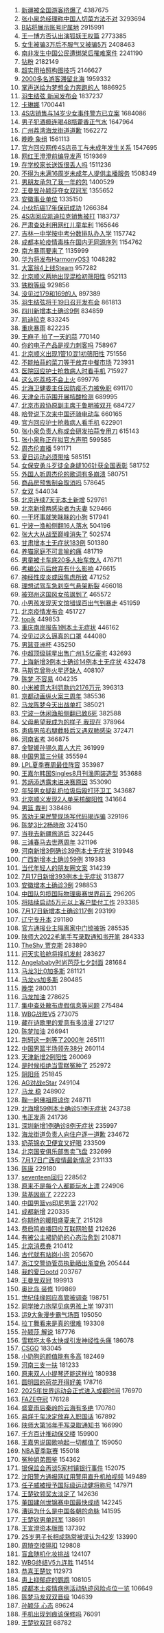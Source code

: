 1. [新疆被全国游客挤爆了](https://s.weibo.com//weibo?q=%23%E6%96%B0%E7%96%86%E8%A2%AB%E5%85%A8%E5%9B%BD%E6%B8%B8%E5%AE%A2%E6%8C%A4%E7%88%86%E4%BA%86%23&Refer=top) 4387675
2. [张小泉总经理称中国人切菜方法不对](https://s.weibo.com//weibo?q=%23%E5%BC%A0%E5%B0%8F%E6%B3%89%E6%80%BB%E7%BB%8F%E7%90%86%E7%A7%B0%E4%B8%AD%E5%9B%BD%E4%BA%BA%E5%88%87%E8%8F%9C%E6%96%B9%E6%B3%95%E4%B8%8D%E5%AF%B9%23&Refer=top) 3293694
3. [B站将展示账号IP属地](https://s.weibo.com//weibo?q=%23B%E7%AB%99%E5%B0%86%E5%B1%95%E7%A4%BA%E8%B4%A6%E5%8F%B7IP%E5%B1%9E%E5%9C%B0%23&Refer=top) 2915991
4. [王一博方否认出演狐妖王权篇](https://s.weibo.com//weibo?q=%23%E7%8E%8B%E4%B8%80%E5%8D%9A%E6%96%B9%E5%90%A6%E8%AE%A4%E5%87%BA%E6%BC%94%E7%8B%90%E5%A6%96%E7%8E%8B%E6%9D%83%E7%AF%87%23&Refer=top) 2773385
5. [女生被骗3万后不服气又被骗5万](https://s.weibo.com//weibo?q=%23%E5%A5%B3%E7%94%9F%E8%A2%AB%E9%AA%973%E4%B8%87%E5%90%8E%E4%B8%8D%E6%9C%8D%E6%B0%94%E5%8F%88%E8%A2%AB%E9%AA%975%E4%B8%87%23&Refer=top) 2408463
6. [南非发生中国公民遭绑架后罹难案件](https://s.weibo.com//weibo?q=%23%E5%8D%97%E9%9D%9E%E5%8F%91%E7%94%9F%E4%B8%AD%E5%9B%BD%E5%85%AC%E6%B0%91%E9%81%AD%E7%BB%91%E6%9E%B6%E5%90%8E%E7%BD%B9%E9%9A%BE%E6%A1%88%E4%BB%B6%23&Refer=top) 2241190
7. [钻粉](https://s.weibo.com//weibo?q=%E9%92%BB%E7%B2%89&Refer=top) 2182149
8. [超实用拍照构图技巧](https://s.weibo.com//weibo?q=%23%E8%B6%85%E5%AE%9E%E7%94%A8%E6%8B%8D%E7%85%A7%E6%9E%84%E5%9B%BE%E6%8A%80%E5%B7%A7%23&Refer=top) 2146627
9. [2000多名游客滞留北海](https://s.weibo.com//weibo?q=%232000%E5%A4%9A%E5%90%8D%E6%B8%B8%E5%AE%A2%E6%BB%9E%E7%95%99%E5%8C%97%E6%B5%B7%23&Refer=top) 1959332
10. [掌声送给为梦想全力奔跑的人](https://s.weibo.com//weibo?q=%23%E6%8E%8C%E5%A3%B0%E9%80%81%E7%BB%99%E4%B8%BA%E6%A2%A6%E6%83%B3%E5%85%A8%E5%8A%9B%E5%A5%94%E8%B7%91%E7%9A%84%E4%BA%BA%23&Refer=top) 1886925
11. [羽生结弦 新闻发布会](https://s.weibo.com//weibo?q=%E7%BE%BD%E7%94%9F%E7%BB%93%E5%BC%A6%20%E6%96%B0%E9%97%BB%E5%8F%91%E5%B8%83%E4%BC%9A&Refer=top) 1837237
12. [卡琳娜](https://s.weibo.com//weibo?q=%E5%8D%A1%E7%90%B3%E5%A8%9C&Refer=top) 1700441
13. [4S店销售与14岁少女事件警方已立案](https://s.weibo.com//weibo?q=%234S%E5%BA%97%E9%94%80%E5%94%AE%E4%B8%8E14%E5%B2%81%E5%B0%91%E5%A5%B3%E4%BA%8B%E4%BB%B6%E8%AD%A6%E6%96%B9%E5%B7%B2%E7%AB%8B%E6%A1%88%23&Refer=top) 1684086
14. [男子犯酒瘾连喝48瓶藿香正气水](https://s.weibo.com//weibo?q=%23%E7%94%B7%E5%AD%90%E7%8A%AF%E9%85%92%E7%98%BE%E8%BF%9E%E5%96%9D48%E7%93%B6%E8%97%BF%E9%A6%99%E6%AD%A3%E6%B0%94%E6%B0%B4%23&Refer=top) 1647964
15. [广州荔湾海龙街道道歉](https://s.weibo.com//weibo?q=%23%E5%B9%BF%E5%B7%9E%E8%8D%94%E6%B9%BE%E6%B5%B7%E9%BE%99%E8%A1%97%E9%81%93%E9%81%93%E6%AD%89%23&Refer=top) 1562272
16. [晚晚 象组](https://s.weibo.com//weibo?q=%E6%99%9A%E6%99%9A%20%E8%B1%A1%E7%BB%84&Refer=top) 1561113
17. [官方回应网传4S店员工与未成年发生关系](https://s.weibo.com//weibo?q=%23%E5%AE%98%E6%96%B9%E5%9B%9E%E5%BA%94%E7%BD%91%E4%BC%A04S%E5%BA%97%E5%91%98%E5%B7%A5%E4%B8%8E%E6%9C%AA%E6%88%90%E5%B9%B4%E5%8F%91%E7%94%9F%E5%85%B3%E7%B3%BB%23&Refer=top) 1547695
18. [网红王澄澄前编导发声](https://s.weibo.com//weibo?q=%23%E7%BD%91%E7%BA%A2%E7%8E%8B%E6%BE%84%E6%BE%84%E5%89%8D%E7%BC%96%E5%AF%BC%E5%8F%91%E5%A3%B0%23&Refer=top) 1519369
19. [在学校家长送饭很丢人吗](https://s.weibo.com//weibo?q=%23%E5%9C%A8%E5%AD%A6%E6%A0%A1%E5%AE%B6%E9%95%BF%E9%80%81%E9%A5%AD%E5%BE%88%E4%B8%A2%E4%BA%BA%E5%90%97%23&Refer=top) 1511236
20. [不得为未满16周岁未成年人提供主播服务](https://s.weibo.com//weibo?q=%23%E4%B8%8D%E5%BE%97%E4%B8%BA%E6%9C%AA%E6%BB%A116%E5%91%A8%E5%B2%81%E6%9C%AA%E6%88%90%E5%B9%B4%E4%BA%BA%E6%8F%90%E4%BE%9B%E4%B8%BB%E6%92%AD%E6%9C%8D%E5%8A%A1%23&Refer=top) 1508349
21. [男朋友承包了我一年的包](https://s.weibo.com//weibo?q=%23%E7%94%B7%E6%9C%8B%E5%8F%8B%E6%89%BF%E5%8C%85%E4%BA%86%E6%88%91%E4%B8%80%E5%B9%B4%E7%9A%84%E5%8C%85%23&Refer=top) 1400529
22. [王曼昱孙颖莎夺女双冠军](https://s.weibo.com//weibo?q=%23%E7%8E%8B%E6%9B%BC%E6%98%B1%E5%AD%99%E9%A2%96%E8%8E%8E%E5%A4%BA%E5%A5%B3%E5%8F%8C%E5%86%A0%E5%86%9B%23&Refer=top) 1355652
23. [安徽事业单位](https://s.weibo.com//weibo?q=%E5%AE%89%E5%BE%BD%E4%BA%8B%E4%B8%9A%E5%8D%95%E4%BD%8D&Refer=top) 1335150
24. [小伙抗癌17年保研成功](https://s.weibo.com//weibo?q=%23%E5%B0%8F%E4%BC%99%E6%8A%97%E7%99%8C17%E5%B9%B4%E4%BF%9D%E7%A0%94%E6%88%90%E5%8A%9F%23&Refer=top) 1266384
25. [4S店回应凯迪拉克销售被打](https://s.weibo.com//weibo?q=%234S%E5%BA%97%E5%9B%9E%E5%BA%94%E5%87%AF%E8%BF%AA%E6%8B%89%E5%85%8B%E9%94%80%E5%94%AE%E8%A2%AB%E6%89%93%23&Refer=top) 1183737
26. [严肃查处利用网红儿童牟利](https://s.weibo.com//weibo?q=%23%E4%B8%A5%E8%82%83%E6%9F%A5%E5%A4%84%E5%88%A9%E7%94%A8%E7%BD%91%E7%BA%A2%E5%84%BF%E7%AB%A5%E7%89%9F%E5%88%A9%23&Refer=top) 1165646
27. [吉林一中学按中考分数排队办入学](https://s.weibo.com//weibo?q=%23%E5%90%89%E6%9E%97%E4%B8%80%E4%B8%AD%E5%AD%A6%E6%8C%89%E4%B8%AD%E8%80%83%E5%88%86%E6%95%B0%E6%8E%92%E9%98%9F%E5%8A%9E%E5%85%A5%E5%AD%A6%23&Refer=top) 1157742
28. [成都本轮疫情毒株在国内无同源序列](https://s.weibo.com//weibo?q=%23%E6%88%90%E9%83%BD%E6%9C%AC%E8%BD%AE%E7%96%AB%E6%83%85%E6%AF%92%E6%A0%AA%E5%9C%A8%E5%9B%BD%E5%86%85%E6%97%A0%E5%90%8C%E6%BA%90%E5%BA%8F%E5%88%97%23&Refer=top) 1154762
29. [南方暴雨要来了](https://s.weibo.com//weibo?q=%23%E5%8D%97%E6%96%B9%E6%9A%B4%E9%9B%A8%E8%A6%81%E6%9D%A5%E4%BA%86%23&Refer=top) 1135999
30. [华为将发布HarmonyOS3](https://s.weibo.com//weibo?q=%23%E5%8D%8E%E4%B8%BA%E5%B0%86%E5%8F%91%E5%B8%83HarmonyOS3%23&Refer=top) 1048282
31. [大富翁4上线Steam](https://s.weibo.com//weibo?q=%23%E5%A4%A7%E5%AF%8C%E7%BF%814%E4%B8%8A%E7%BA%BFSteam%23&Refer=top) 957282
32. [北京顺义两地出现混检初筛阳性](https://s.weibo.com//weibo?q=%23%E5%8C%97%E4%BA%AC%E9%A1%BA%E4%B9%89%E4%B8%A4%E5%9C%B0%E5%87%BA%E7%8E%B0%E6%B7%B7%E6%A3%80%E5%88%9D%E7%AD%9B%E9%98%B3%E6%80%A7%23&Refer=top) 952113
33. [铁粉等级](https://s.weibo.com//weibo?q=%E9%93%81%E7%B2%89%E7%AD%89%E7%BA%A7&Refer=top) 929856
34. [没见过179和169的人](https://s.weibo.com//weibo?q=%23%E6%B2%A1%E8%A7%81%E8%BF%87179%E5%92%8C169%E7%9A%84%E4%BA%BA%23&Refer=top) 897389
35. [羽生结弦将于19日召开发布会](https://s.weibo.com//weibo?q=%23%E7%BE%BD%E7%94%9F%E7%BB%93%E5%BC%A6%E5%B0%86%E4%BA%8E19%E6%97%A5%E5%8F%AC%E5%BC%80%E5%8F%91%E5%B8%83%E4%BC%9A%23&Refer=top) 861813
36. [四川新增本土确诊9例](https://s.weibo.com//weibo?q=%23%E5%9B%9B%E5%B7%9D%E6%96%B0%E5%A2%9E%E6%9C%AC%E5%9C%9F%E7%A1%AE%E8%AF%8A9%E4%BE%8B%23&Refer=top) 834859
37. [凯迪拉克](https://s.weibo.com//weibo?q=%23%E5%87%AF%E8%BF%AA%E6%8B%89%E5%85%8B%23&Refer=top) 833245
38. [重庆暴雨](https://s.weibo.com//weibo?q=%23%E9%87%8D%E5%BA%86%E6%9A%B4%E9%9B%A8%23&Refer=top) 822235
39. [王麻子 拍了一天的蒜](https://s.weibo.com//weibo?q=%E7%8E%8B%E9%BA%BB%E5%AD%90%20%E6%8B%8D%E4%BA%86%E4%B8%80%E5%A4%A9%E7%9A%84%E8%92%9C&Refer=top) 770140
40. [你的电子产品是视力刺客吗](https://s.weibo.com//weibo?q=%23%E4%BD%A0%E7%9A%84%E7%94%B5%E5%AD%90%E4%BA%A7%E5%93%81%E6%98%AF%E8%A7%86%E5%8A%9B%E5%88%BA%E5%AE%A2%E5%90%97%23&Refer=top) 758967
41. [北京顺义出现1管10混1初筛阳性](https://s.weibo.com//weibo?q=%E5%8C%97%E4%BA%AC%E9%A1%BA%E4%B9%89%E5%87%BA%E7%8E%B01%E7%AE%A110%E6%B7%B71%E5%88%9D%E7%AD%9B%E9%98%B3%E6%80%A7&Refer=top) 751556
42. [不能拍蒜的菜刀等于放弃中餐市场](https://s.weibo.com//weibo?q=%23%E4%B8%8D%E8%83%BD%E6%8B%8D%E8%92%9C%E7%9A%84%E8%8F%9C%E5%88%80%E7%AD%89%E4%BA%8E%E6%94%BE%E5%BC%83%E4%B8%AD%E9%A4%90%E5%B8%82%E5%9C%BA%23&Refer=top) 723931
43. [医院回应护士抢救病人时看手机](https://s.weibo.com//weibo?q=%23%E5%8C%BB%E9%99%A2%E5%9B%9E%E5%BA%94%E6%8A%A4%E5%A3%AB%E6%8A%A2%E6%95%91%E7%97%85%E4%BA%BA%E6%97%B6%E7%9C%8B%E6%89%8B%E6%9C%BA%23&Refer=top) 715927
44. [这么吃荔枝不会上火](https://s.weibo.com//weibo?q=%23%E8%BF%99%E4%B9%88%E5%90%83%E8%8D%94%E6%9E%9D%E4%B8%8D%E4%BC%9A%E4%B8%8A%E7%81%AB%23&Refer=top) 699776
45. [北海卫健委主任因防疫不力被免职](https://s.weibo.com//weibo?q=%23%E5%8C%97%E6%B5%B7%E5%8D%AB%E5%81%A5%E5%A7%94%E4%B8%BB%E4%BB%BB%E5%9B%A0%E9%98%B2%E7%96%AB%E4%B8%8D%E5%8A%9B%E8%A2%AB%E5%85%8D%E8%81%8C%23&Refer=top) 691170
46. [天津全市范围开展核酸检测](https://s.weibo.com//weibo?q=%23%E5%A4%A9%E6%B4%A5%E5%85%A8%E5%B8%82%E8%8C%83%E5%9B%B4%E5%BC%80%E5%B1%95%E6%A0%B8%E9%85%B8%E6%A3%80%E6%B5%8B%23&Refer=top) 689995
47. [北京市政协原副主席于鲁明被双开](https://s.weibo.com//weibo?q=%23%E5%8C%97%E4%BA%AC%E5%B8%82%E6%94%BF%E5%8D%8F%E5%8E%9F%E5%89%AF%E4%B8%BB%E5%B8%AD%E4%BA%8E%E9%B2%81%E6%98%8E%E8%A2%AB%E5%8F%8C%E5%BC%80%23&Refer=top) 684727
48. [哈登说下次来中国还骑电动车](https://s.weibo.com//weibo?q=%23%E5%93%88%E7%99%BB%E8%AF%B4%E4%B8%8B%E6%AC%A1%E6%9D%A5%E4%B8%AD%E5%9B%BD%E8%BF%98%E9%AA%91%E7%94%B5%E5%8A%A8%E8%BD%A6%23&Refer=top) 660165
49. [官方回应护士抢救病人看手机](https://s.weibo.com//weibo?q=%23%E5%AE%98%E6%96%B9%E5%9B%9E%E5%BA%94%E6%8A%A4%E5%A3%AB%E6%8A%A2%E6%95%91%E7%97%85%E4%BA%BA%E7%9C%8B%E6%89%8B%E6%9C%BA%23&Refer=top) 622901
50. [张小泉负责人称或会研发拍蒜专用刀](https://s.weibo.com//weibo?q=%23%E5%BC%A0%E5%B0%8F%E6%B3%89%E8%B4%9F%E8%B4%A3%E4%BA%BA%E7%A7%B0%E6%88%96%E4%BC%9A%E7%A0%94%E5%8F%91%E6%8B%8D%E8%92%9C%E4%B8%93%E7%94%A8%E5%88%80%23&Refer=top) 615143
51. [张小泉称正在拟官方声明](https://s.weibo.com//weibo?q=%23%E5%BC%A0%E5%B0%8F%E6%B3%89%E7%A7%B0%E6%AD%A3%E5%9C%A8%E6%8B%9F%E5%AE%98%E6%96%B9%E5%A3%B0%E6%98%8E%23&Refer=top) 599585
52. [周杰伦直播](https://s.weibo.com//weibo?q=%23%E5%91%A8%E6%9D%B0%E4%BC%A6%E7%9B%B4%E6%92%AD%23&Refer=top) 591171
53. [夏日运动必须带啥](https://s.weibo.com//weibo?q=%23%E5%A4%8F%E6%97%A5%E8%BF%90%E5%8A%A8%E5%BF%85%E9%A1%BB%E5%B8%A6%E5%95%A5%23&Refer=top) 585151
54. [女保安勇斗歹徒全身缝106针获全国表彰](https://s.weibo.com//weibo?q=%23%E5%A5%B3%E4%BF%9D%E5%AE%89%E5%8B%87%E6%96%97%E6%AD%B9%E5%BE%92%E5%85%A8%E8%BA%AB%E7%BC%9D106%E9%92%88%E8%8E%B7%E5%85%A8%E5%9B%BD%E8%A1%A8%E5%BD%B0%23&Refer=top) 581752
55. [外国人听周杰伦的歌词有多崩溃](https://s.weibo.com//weibo?q=%E5%A4%96%E5%9B%BD%E4%BA%BA%E5%90%AC%E5%91%A8%E6%9D%B0%E4%BC%A6%E7%9A%84%E6%AD%8C%E8%AF%8D%E6%9C%89%E5%A4%9A%E5%B4%A9%E6%BA%83&Refer=top) 580751
56. [商品房预售制会取消吗](https://s.weibo.com//weibo?q=%23%E5%95%86%E5%93%81%E6%88%BF%E9%A2%84%E5%94%AE%E5%88%B6%E4%BC%9A%E5%8F%96%E6%B6%88%E5%90%97%23&Refer=top) 578645
57. [女双](https://s.weibo.com//weibo?q=%E5%A5%B3%E5%8F%8C&Refer=top) 544034
58. [北京连续7天无本土新增](https://s.weibo.com//weibo?q=%23%E5%8C%97%E4%BA%AC%E8%BF%9E%E7%BB%AD7%E5%A4%A9%E6%97%A0%E6%9C%AC%E5%9C%9F%E6%96%B0%E5%A2%9E%23&Refer=top) 529761
59. [北京新增两感染者为夫妻](https://s.weibo.com//weibo?q=%23%E5%8C%97%E4%BA%AC%E6%96%B0%E5%A2%9E%E4%B8%A4%E6%84%9F%E6%9F%93%E8%80%85%E4%B8%BA%E5%A4%AB%E5%A6%BB%23&Refer=top) 529466
60. [一干坏事就笑眯眯的小狗](https://s.weibo.com//weibo?q=%23%E4%B8%80%E5%B9%B2%E5%9D%8F%E4%BA%8B%E5%B0%B1%E7%AC%91%E7%9C%AF%E7%9C%AF%E7%9A%84%E5%B0%8F%E7%8B%97%23&Refer=top) 517941
61. [宁波一渔船侧翻16人落水](https://s.weibo.com//weibo?q=%23%E5%AE%81%E6%B3%A2%E4%B8%80%E6%B8%94%E8%88%B9%E4%BE%A7%E7%BF%BB16%E4%BA%BA%E8%90%BD%E6%B0%B4%23&Refer=top) 504196
62. [张大大从战至巅峰消失了](https://s.weibo.com//weibo?q=%23%E5%BC%A0%E5%A4%A7%E5%A4%A7%E4%BB%8E%E6%88%98%E8%87%B3%E5%B7%85%E5%B3%B0%E6%B6%88%E5%A4%B1%E4%BA%86%23&Refer=top) 502574
63. [甘肃增本土无症状183例](https://s.weibo.com//weibo?q=%23%E7%94%98%E8%82%83%E5%A2%9E%E6%9C%AC%E5%9C%9F%E6%97%A0%E7%97%87%E7%8A%B6183%E4%BE%8B%23&Refer=top) 501380
64. [养猫家庭不可言喻的痛](https://s.weibo.com//weibo?q=%23%E5%85%BB%E7%8C%AB%E5%AE%B6%E5%BA%AD%E4%B8%8D%E5%8F%AF%E8%A8%80%E5%96%BB%E7%9A%84%E7%97%9B%23&Refer=top) 481719
65. [男童被卡车底20多人抬车救人](https://s.weibo.com//weibo?q=%23%E7%94%B7%E7%AB%A5%E8%A2%AB%E5%8D%A1%E8%BD%A6%E5%BA%9520%E5%A4%9A%E4%BA%BA%E6%8A%AC%E8%BD%A6%E6%95%91%E4%BA%BA%23&Refer=top) 476711
66. [考编公示后放弃有什么影响](https://s.weibo.com//weibo?q=%23%E8%80%83%E7%BC%96%E5%85%AC%E7%A4%BA%E5%90%8E%E6%94%BE%E5%BC%83%E6%9C%89%E4%BB%80%E4%B9%88%E5%BD%B1%E5%93%8D%23&Refer=top) 476615
67. [神经性皮炎或因焦虑所致](https://s.weibo.com//weibo?q=%23%E7%A5%9E%E7%BB%8F%E6%80%A7%E7%9A%AE%E7%82%8E%E6%88%96%E5%9B%A0%E7%84%A6%E8%99%91%E6%89%80%E8%87%B4%23&Refer=top) 471252
68. [理想试驾车急刹空气悬架断裂](https://s.weibo.com//weibo?q=%23%E7%90%86%E6%83%B3%E8%AF%95%E9%A9%BE%E8%BD%A6%E6%80%A5%E5%88%B9%E7%A9%BA%E6%B0%94%E6%82%AC%E6%9E%B6%E6%96%AD%E8%A3%82%23&Refer=top) 466018
69. [被郑州这国风女孩飒到了](https://s.weibo.com//weibo?q=%23%E8%A2%AB%E9%83%91%E5%B7%9E%E8%BF%99%E5%9B%BD%E9%A3%8E%E5%A5%B3%E5%AD%A9%E9%A3%92%E5%88%B0%E4%BA%86%23&Refer=top) 465572
70. [小男孩发现天文馆错误百出气到暴走](https://s.weibo.com//weibo?q=%23%E5%B0%8F%E7%94%B7%E5%AD%A9%E5%8F%91%E7%8E%B0%E5%A4%A9%E6%96%87%E9%A6%86%E9%94%99%E8%AF%AF%E7%99%BE%E5%87%BA%E6%B0%94%E5%88%B0%E6%9A%B4%E8%B5%B0%23&Refer=top) 451959
71. [北京疫情发布会](https://s.weibo.com//weibo?q=%23%E5%8C%97%E4%BA%AC%E7%96%AB%E6%83%85%E5%8F%91%E5%B8%83%E4%BC%9A%23&Refer=top) 451727
72. [topik](https://s.weibo.com//weibo?q=topik&Refer=top) 449853
73. [重庆南岸报告1例本土无症状](https://s.weibo.com//weibo?q=%E9%87%8D%E5%BA%86%E5%8D%97%E5%B2%B8%E6%8A%A5%E5%91%8A1%E4%BE%8B%E6%9C%AC%E5%9C%9F%E6%97%A0%E7%97%87%E7%8A%B6&Refer=top) 446162
74. [没见过这么逼真的口罩](https://s.weibo.com//weibo?q=%23%E6%B2%A1%E8%A7%81%E8%BF%87%E8%BF%99%E4%B9%88%E9%80%BC%E7%9C%9F%E7%9A%84%E5%8F%A3%E7%BD%A9%23&Refer=top) 444080
75. [男篮亚洲杯](https://s.weibo.com//weibo?q=%23%E7%94%B7%E7%AF%AE%E4%BA%9A%E6%B4%B2%E6%9D%AF%23&Refer=top) 435250
76. [中超顶级球星出售广州1.5亿豪宅](https://s.weibo.com//weibo?q=%23%E4%B8%AD%E8%B6%85%E9%A1%B6%E7%BA%A7%E7%90%83%E6%98%9F%E5%87%BA%E5%94%AE%E5%B9%BF%E5%B7%9E1.5%E4%BA%BF%E8%B1%AA%E5%AE%85%23&Refer=top) 432693
77. [上海新增3例本土确诊14例本土无症状](https://s.weibo.com//weibo?q=%23%E4%B8%8A%E6%B5%B7%E6%96%B0%E5%A2%9E3%E4%BE%8B%E6%9C%AC%E5%9C%9F%E7%A1%AE%E8%AF%8A14%E4%BE%8B%E6%9C%AC%E5%9C%9F%E6%97%A0%E7%97%87%E7%8A%B6%23&Refer=top) 432478
78. [马斯克曾称火星还缺人](https://s.weibo.com//weibo?q=%23%E9%A9%AC%E6%96%AF%E5%85%8B%E6%9B%BE%E7%A7%B0%E7%81%AB%E6%98%9F%E8%BF%98%E7%BC%BA%E4%BA%BA%23&Refer=top) 408107
79. [陈梦 不容易](https://s.weibo.com//weibo?q=%E9%99%88%E6%A2%A6%20%E4%B8%8D%E5%AE%B9%E6%98%93&Refer=top) 404235
80. [小米被意大利罚款约2176万元](https://s.weibo.com//weibo?q=%23%E5%B0%8F%E7%B1%B3%E8%A2%AB%E6%84%8F%E5%A4%A7%E5%88%A9%E7%BD%9A%E6%AC%BE%E7%BA%A62176%E4%B8%87%E5%85%83%23&Refer=top) 396313
81. [京都动画纵火案三周年](https://s.weibo.com//weibo?q=%23%E4%BA%AC%E9%83%BD%E5%8A%A8%E7%94%BB%E7%BA%B5%E7%81%AB%E6%A1%88%E4%B8%89%E5%91%A8%E5%B9%B4%23&Refer=top) 385536
82. [马龙陈梦今天出战单打](https://s.weibo.com//weibo?q=%23%E9%A9%AC%E9%BE%99%E9%99%88%E6%A2%A6%E4%BB%8A%E5%A4%A9%E5%87%BA%E6%88%98%E5%8D%95%E6%89%93%23&Refer=top) 385021
83. [宁波一休闲渔船侧翻已致6死](https://s.weibo.com//weibo?q=%23%E5%AE%81%E6%B3%A2%E4%B8%80%E4%BC%91%E9%97%B2%E6%B8%94%E8%88%B9%E4%BE%A7%E7%BF%BB%E5%B7%B2%E8%87%B46%E6%AD%BB%23&Refer=top) 382588
84. [父母希望我成为的样子 我现在](https://s.weibo.com//weibo?q=%E7%88%B6%E6%AF%8D%E5%B8%8C%E6%9C%9B%E6%88%91%E6%88%90%E4%B8%BA%E7%9A%84%E6%A0%B7%E5%AD%90%20%E6%88%91%E7%8E%B0%E5%9C%A8&Refer=top) 378964
85. [患癌男孩右腿截肢后又遇双肺感染](https://s.weibo.com//weibo?q=%E6%82%A3%E7%99%8C%E7%94%B7%E5%AD%A9%E5%8F%B3%E8%85%BF%E6%88%AA%E8%82%A2%E5%90%8E%E5%8F%88%E9%81%87%E5%8F%8C%E8%82%BA%E6%84%9F%E6%9F%93&Refer=top) 372471
86. [河南省考](https://s.weibo.com//weibo?q=%E6%B2%B3%E5%8D%97%E7%9C%81%E8%80%83&Refer=top) 366875
87. [金智媛孙锡久嘉人大片](https://s.weibo.com//weibo?q=%23%E9%87%91%E6%99%BA%E5%AA%9B%E5%AD%99%E9%94%A1%E4%B9%85%E5%98%89%E4%BA%BA%E5%A4%A7%E7%89%87%23&Refer=top) 361999
88. [中国男篮三分球](https://s.weibo.com//weibo?q=%23%E4%B8%AD%E5%9B%BD%E7%94%B7%E7%AF%AE%E4%B8%89%E5%88%86%E7%90%83%23&Refer=top) 355594
89. [LPL夏季赛周最佳阵容](https://s.weibo.com//weibo?q=%23LPL%E5%A4%8F%E5%AD%A3%E8%B5%9B%E5%91%A8%E6%9C%80%E4%BD%B3%E9%98%B5%E5%AE%B9%23&Refer=top) 353987
90. [王嘉尔韩国Singles8月刊渔网装造型](https://s.weibo.com//weibo?q=%E7%8E%8B%E5%98%89%E5%B0%94%E9%9F%A9%E5%9B%BDSingles8%E6%9C%88%E5%88%8A%E6%B8%94%E7%BD%91%E8%A3%85%E9%80%A0%E5%9E%8B&Refer=top) 353688
91. [苏炳添透露未进决赛原因](https://s.weibo.com//weibo?q=%23%E8%8B%8F%E7%82%B3%E6%B7%BB%E9%80%8F%E9%9C%B2%E6%9C%AA%E8%BF%9B%E5%86%B3%E8%B5%9B%E5%8E%9F%E5%9B%A0%23&Refer=top) 353090
92. [年轻男女疑乱扔垃圾后殴打环卫工](https://s.weibo.com//weibo?q=%23%E5%B9%B4%E8%BD%BB%E7%94%B7%E5%A5%B3%E7%96%91%E4%B9%B1%E6%89%94%E5%9E%83%E5%9C%BE%E5%90%8E%E6%AE%B4%E6%89%93%E7%8E%AF%E5%8D%AB%E5%B7%A5%23&Refer=top) 343687
93. [北京顺义发现2人单采核酸阳性](https://s.weibo.com//weibo?q=%23%E5%8C%97%E4%BA%AC%E9%A1%BA%E4%B9%89%E5%8F%91%E7%8E%B02%E4%BA%BA%E5%8D%95%E9%87%87%E6%A0%B8%E9%85%B8%E9%98%B3%E6%80%A7%23&Refer=top) 341664
94. [男篮 裁判](https://s.weibo.com//weibo?q=%E7%94%B7%E7%AF%AE%20%E8%A3%81%E5%88%A4&Refer=top) 338486
95. [苦劝无果民警现场写代码揭诈骗](https://s.weibo.com//weibo?q=%23%E8%8B%A6%E5%8A%9D%E6%97%A0%E6%9E%9C%E6%B0%91%E8%AD%A6%E7%8E%B0%E5%9C%BA%E5%86%99%E4%BB%A3%E7%A0%81%E6%8F%AD%E8%AF%88%E9%AA%97%23&Refer=top) 329196
96. [陈梦3比2杨晓欣](https://s.weibo.com//weibo?q=%23%E9%99%88%E6%A2%A63%E6%AF%942%E6%9D%A8%E6%99%93%E6%AC%A3%23&Refer=top) 324150
97. [当我去新疆旅游后](https://s.weibo.com//weibo?q=%23%E5%BD%93%E6%88%91%E5%8E%BB%E6%96%B0%E7%96%86%E6%97%85%E6%B8%B8%E5%90%8E%23&Refer=top) 322445
98. [三浦春马去世两周年](https://s.weibo.com//weibo?q=%23%E4%B8%89%E6%B5%A6%E6%98%A5%E9%A9%AC%E5%8E%BB%E4%B8%96%E4%B8%A4%E5%91%A8%E5%B9%B4%23&Refer=top) 321196
99. [河南新增3例确诊39例本土无症状](https://s.weibo.com//weibo?q=%23%E6%B2%B3%E5%8D%97%E6%96%B0%E5%A2%9E3%E4%BE%8B%E7%A1%AE%E8%AF%8A39%E4%BE%8B%E6%9C%AC%E5%9C%9F%E6%97%A0%E7%97%87%E7%8A%B6%23&Refer=top) 319948
100. [广西新增本土确诊59例](https://s.weibo.com//weibo?q=%E5%B9%BF%E8%A5%BF%E6%96%B0%E5%A2%9E%E6%9C%AC%E5%9C%9F%E7%A1%AE%E8%AF%8A59%E4%BE%8B&Refer=top) 319383
101. [当代年轻人的朋友圈文案](https://s.weibo.com//weibo?q=%23%E5%BD%93%E4%BB%A3%E5%B9%B4%E8%BD%BB%E4%BA%BA%E7%9A%84%E6%9C%8B%E5%8F%8B%E5%9C%88%E6%96%87%E6%A1%88%23&Refer=top) 314239
102. [7月17日新增393例本土无症状](https://s.weibo.com//weibo?q=%237%E6%9C%8817%E6%97%A5%E6%96%B0%E5%A2%9E393%E4%BE%8B%E6%9C%AC%E5%9C%9F%E6%97%A0%E7%97%87%E7%8A%B6%23&Refer=top) 313877
103. [安徽增本土确诊3例](https://s.weibo.com//weibo?q=%23%E5%AE%89%E5%BE%BD%E5%A2%9E%E6%9C%AC%E5%9C%9F%E7%A1%AE%E8%AF%8A3%E4%BE%8B%23&Refer=top) 298853
104. [中国队包揽国际物理奥赛世界前五](https://s.weibo.com//weibo?q=%23%E4%B8%AD%E5%9B%BD%E9%98%9F%E5%8C%85%E6%8F%BD%E5%9B%BD%E9%99%85%E7%89%A9%E7%90%86%E5%A5%A5%E8%B5%9B%E4%B8%96%E7%95%8C%E5%89%8D%E4%BA%94%23&Refer=top) 296205
105. [将陆续启动5万元以上客户垫付工作](https://s.weibo.com//weibo?q=%23%E5%B0%86%E9%99%86%E7%BB%AD%E5%90%AF%E5%8A%A85%E4%B8%87%E5%85%83%E4%BB%A5%E4%B8%8A%E5%AE%A2%E6%88%B7%E5%9E%AB%E4%BB%98%E5%B7%A5%E4%BD%9C%23&Refer=top) 293385
106. [7月17日新增本土确诊117例](https://s.weibo.com//weibo?q=%237%E6%9C%8817%E6%97%A5%E6%96%B0%E5%A2%9E%E6%9C%AC%E5%9C%9F%E7%A1%AE%E8%AF%8A117%E4%BE%8B%23&Refer=top) 293199
107. [辽宁专升本](https://s.weibo.com//weibo?q=%E8%BE%BD%E5%AE%81%E4%B8%93%E5%8D%87%E6%9C%AC&Refer=top) 291180
108. [官方通报业主隔离家中门锁被拆](https://s.weibo.com//weibo?q=%23%E5%AE%98%E6%96%B9%E9%80%9A%E6%8A%A5%E4%B8%9A%E4%B8%BB%E9%9A%94%E7%A6%BB%E5%AE%B6%E4%B8%AD%E9%97%A8%E9%94%81%E8%A2%AB%E6%8B%86%23&Refer=top) 285535
109. [陕师大2022毛笔手写录取通知书开笔](https://s.weibo.com//weibo?q=%23%E9%99%95%E5%B8%88%E5%A4%A72022%E6%AF%9B%E7%AC%94%E6%89%8B%E5%86%99%E5%BD%95%E5%8F%96%E9%80%9A%E7%9F%A5%E4%B9%A6%E5%BC%80%E7%AC%94%23&Refer=top) 284333
110. [TheShy 贾克斯](https://s.weibo.com//weibo?q=TheShy%20%E8%B4%BE%E5%85%8B%E6%96%AF&Refer=top) 283890
111. [问天实验舱将择机发射](https://s.weibo.com//weibo?q=%23%E9%97%AE%E5%A4%A9%E5%AE%9E%E9%AA%8C%E8%88%B1%E5%B0%86%E6%8B%A9%E6%9C%BA%E5%8F%91%E5%B0%84%23&Refer=top) 283627
112. [Angelababy时尚芭莎七夕封面](https://s.weibo.com//weibo?q=%23Angelababy%E6%97%B6%E5%B0%9A%E8%8A%AD%E8%8E%8E%E4%B8%83%E5%A4%95%E5%B0%81%E9%9D%A2%23&Refer=top) 281684
113. [马龙3比0加多斯](https://s.weibo.com//weibo?q=%23%E9%A9%AC%E9%BE%993%E6%AF%940%E5%8A%A0%E5%A4%9A%E6%96%AF%23&Refer=top) 281121
114. [马龙vs加多斯](https://s.weibo.com//weibo?q=%23%E9%A9%AC%E9%BE%99vs%E5%8A%A0%E5%A4%9A%E6%96%AF%23&Refer=top) 280485
115. [晚学](https://s.weibo.com//weibo?q=%E6%99%9A%E5%AD%A6&Refer=top) 280031
116. [马龙加油](https://s.weibo.com//weibo?q=%E9%A9%AC%E9%BE%99%E5%8A%A0%E6%B2%B9&Refer=top) 278625
117. [集中查处散布虚假信息等问题](https://s.weibo.com//weibo?q=%23%E9%9B%86%E4%B8%AD%E6%9F%A5%E5%A4%84%E6%95%A3%E5%B8%83%E8%99%9A%E5%81%87%E4%BF%A1%E6%81%AF%E7%AD%89%E9%97%AE%E9%A2%98%23&Refer=top) 275484
118. [WBG战胜V5](https://s.weibo.com//weibo?q=%23WBG%E6%88%98%E8%83%9CV5%23&Refer=top) 273075
119. [藏在诗歌里的爱意有多浪漫](https://s.weibo.com//weibo?q=%23%E8%97%8F%E5%9C%A8%E8%AF%97%E6%AD%8C%E9%87%8C%E7%9A%84%E7%88%B1%E6%84%8F%E6%9C%89%E5%A4%9A%E6%B5%AA%E6%BC%AB%23&Refer=top) 271217
120. [陈梦加油](https://s.weibo.com//weibo?q=%23%E9%99%88%E6%A2%A6%E5%8A%A0%E6%B2%B9%23&Refer=top) 266941
121. [荆轲这一刺等了2000年](https://s.weibo.com//weibo?q=%23%E8%8D%86%E8%BD%B2%E8%BF%99%E4%B8%80%E5%88%BA%E7%AD%89%E4%BA%862000%E5%B9%B4%23&Refer=top) 265111
122. [中国男篮半场领先38分](https://s.weibo.com//weibo?q=%23%E4%B8%AD%E5%9B%BD%E7%94%B7%E7%AF%AE%E5%8D%8A%E5%9C%BA%E9%A2%86%E5%85%8838%E5%88%86%23&Refer=top) 260114
123. [天津新增2例阳性](https://s.weibo.com//weibo?q=%23%E5%A4%A9%E6%B4%A5%E6%96%B0%E5%A2%9E2%E4%BE%8B%E9%98%B3%E6%80%A7%23&Refer=top) 260069
124. [是时候拒绝当雪糕冤种了](https://s.weibo.com//weibo?q=%23%E6%98%AF%E6%97%B6%E5%80%99%E6%8B%92%E7%BB%9D%E5%BD%93%E9%9B%AA%E7%B3%95%E5%86%A4%E7%A7%8D%E4%BA%86%23&Refer=top) 252972
125. [阴阳师](https://s.weibo.com//weibo?q=%E9%98%B4%E9%98%B3%E5%B8%88&Refer=top) 251845
126. [AG对战eStar](https://s.weibo.com//weibo?q=%23AG%E5%AF%B9%E6%88%98eStar%23&Refer=top) 249104
127. [马龙 稳](https://s.weibo.com//weibo?q=%E9%A9%AC%E9%BE%99%20%E7%A8%B3&Refer=top) 248902
128. [鞠一躬佛祖原谅你](https://s.weibo.com//weibo?q=%E9%9E%A0%E4%B8%80%E8%BA%AC%E4%BD%9B%E7%A5%96%E5%8E%9F%E8%B0%85%E4%BD%A0&Refer=top) 248711
129. [北海增59例本土确诊51例无症状](https://s.weibo.com//weibo?q=%23%E5%8C%97%E6%B5%B7%E5%A2%9E59%E4%BE%8B%E6%9C%AC%E5%9C%9F%E7%A1%AE%E8%AF%8A51%E4%BE%8B%E6%97%A0%E7%97%87%E7%8A%B6%23&Refer=top) 243738
130. [韦正发声](https://s.weibo.com//weibo?q=%23%E9%9F%A6%E6%AD%A3%E5%8F%91%E5%A3%B0%23&Refer=top) 241736
131. [深圳新增1例确诊8例无症状](https://s.weibo.com//weibo?q=%E6%B7%B1%E5%9C%B3%E6%96%B0%E5%A2%9E1%E4%BE%8B%E7%A1%AE%E8%AF%8A8%E4%BE%8B%E6%97%A0%E7%97%87%E7%8A%B6&Refer=top) 235997
132. [海龙街道负责人向住户逐一道歉](https://s.weibo.com//weibo?q=%23%E6%B5%B7%E9%BE%99%E8%A1%97%E9%81%93%E8%B4%9F%E8%B4%A3%E4%BA%BA%E5%90%91%E4%BD%8F%E6%88%B7%E9%80%90%E4%B8%80%E9%81%93%E6%AD%89%23&Refer=top) 234672
133. [奶茶锦衣卫便宜又好喝](https://s.weibo.com//weibo?q=%E5%A5%B6%E8%8C%B6%E9%94%A6%E8%A1%A3%E5%8D%AB%E4%BE%BF%E5%AE%9C%E5%8F%88%E5%A5%BD%E5%96%9D&Refer=top) 233509
134. [北京国安俱乐部售卖飞盘](https://s.weibo.com//weibo?q=%23%E5%8C%97%E4%BA%AC%E5%9B%BD%E5%AE%89%E4%BF%B1%E4%B9%90%E9%83%A8%E5%94%AE%E5%8D%96%E9%A3%9E%E7%9B%98%23&Refer=top) 232699
135. [7月17日广西疫情最新情况](https://s.weibo.com//weibo?q=%237%E6%9C%8817%E6%97%A5%E5%B9%BF%E8%A5%BF%E7%96%AB%E6%83%85%E6%9C%80%E6%96%B0%E6%83%85%E5%86%B5%23&Refer=top) 231133
136. [陈康](https://s.weibo.com//weibo?q=%E9%99%88%E5%BA%B7&Refer=top) 229180
137. [seventeen回归](https://s.weibo.com//weibo?q=seventeen%E5%9B%9E%E5%BD%92&Refer=top) 228562
138. [原来不是每个人都能玩水上漂](https://s.weibo.com//weibo?q=%23%E5%8E%9F%E6%9D%A5%E4%B8%8D%E6%98%AF%E6%AF%8F%E4%B8%AA%E4%BA%BA%E9%83%BD%E8%83%BD%E7%8E%A9%E6%B0%B4%E4%B8%8A%E6%BC%82%23&Refer=top) 224906
139. [蓝基因崩了](https://s.weibo.com//weibo?q=%E8%93%9D%E5%9F%BA%E5%9B%A0%E5%B4%A9%E4%BA%86&Refer=top) 222223
140. [中国男篮vs印尼男篮](https://s.weibo.com//weibo?q=%23%E4%B8%AD%E5%9B%BD%E7%94%B7%E7%AF%AEvs%E5%8D%B0%E5%B0%BC%E7%94%B7%E7%AF%AE%23&Refer=top) 221702
141. [成都新增](https://s.weibo.com//weibo?q=%23%E6%88%90%E9%83%BD%E6%96%B0%E5%A2%9E%23&Refer=top) 220335
142. [你期待的暖阳盛夏来了](https://s.weibo.com//weibo?q=%23%E4%BD%A0%E6%9C%9F%E5%BE%85%E7%9A%84%E6%9A%96%E9%98%B3%E7%9B%9B%E5%A4%8F%E6%9D%A5%E4%BA%86%23&Refer=top) 215128
143. [费启鸣直播回应互联网脸替](https://s.weibo.com//weibo?q=%23%E8%B4%B9%E5%90%AF%E9%B8%A3%E7%9B%B4%E6%92%AD%E5%9B%9E%E5%BA%94%E4%BA%92%E8%81%94%E7%BD%91%E8%84%B8%E6%9B%BF%23&Refer=top) 212626
144. [有被公主裙奶奶的心态治愈到](https://s.weibo.com//weibo?q=%23%E6%9C%89%E8%A2%AB%E5%85%AC%E4%B8%BB%E8%A3%99%E5%A5%B6%E5%A5%B6%E7%9A%84%E5%BF%83%E6%80%81%E6%B2%BB%E6%84%88%E5%88%B0%23&Refer=top) 210871
145. [北京消费券](https://s.weibo.com//weibo?q=%23%E5%8C%97%E4%BA%AC%E6%B6%88%E8%B4%B9%E5%88%B8%23&Refer=top) 210412
146. [古代就有站岗小狗](https://s.weibo.com//weibo?q=%23%E5%8F%A4%E4%BB%A3%E5%B0%B1%E6%9C%89%E7%AB%99%E5%B2%97%E5%B0%8F%E7%8B%97%23&Refer=top) 205670
147. [浙江交警协管员执勤晒出渐变色](https://s.weibo.com//weibo?q=%23%E6%B5%99%E6%B1%9F%E4%BA%A4%E8%AD%A6%E5%8D%8F%E7%AE%A1%E5%91%98%E6%89%A7%E5%8B%A4%E6%99%92%E5%87%BA%E6%B8%90%E5%8F%98%E8%89%B2%23&Refer=top) 205444
148. [我的夏日ootd](https://s.weibo.com//weibo?q=%E6%88%91%E7%9A%84%E5%A4%8F%E6%97%A5ootd&Refer=top) 203767
149. [王曼昱双冠](https://s.weibo.com//weibo?q=%23%E7%8E%8B%E6%9B%BC%E6%98%B1%E5%8F%8C%E5%86%A0%23&Refer=top) 199913
150. [奥比岛 装修](https://s.weibo.com//weibo?q=%E5%A5%A5%E6%AF%94%E5%B2%9B%20%E8%A3%85%E4%BF%AE&Refer=top) 199869
151. [世纪佳缘回应高管被调查](https://s.weibo.com//weibo?q=%23%E4%B8%96%E7%BA%AA%E4%BD%B3%E7%BC%98%E5%9B%9E%E5%BA%94%E9%AB%98%E7%AE%A1%E8%A2%AB%E8%B0%83%E6%9F%A5%23&Refer=top) 198751
152. [同学接力抱罕见病男孩上学](https://s.weibo.com//weibo?q=%23%E5%90%8C%E5%AD%A6%E6%8E%A5%E5%8A%9B%E6%8A%B1%E7%BD%95%E8%A7%81%E7%97%85%E7%94%B7%E5%AD%A9%E4%B8%8A%E5%AD%A6%23&Refer=top) 197311
153. [运9大象漫步霸气场面](https://s.weibo.com//weibo?q=%23%E8%BF%909%E5%A4%A7%E8%B1%A1%E6%BC%AB%E6%AD%A5%E9%9C%B8%E6%B0%94%E5%9C%BA%E9%9D%A2%23&Refer=top) 195050
154. [拉丁舞看来是真的很难](https://s.weibo.com//weibo?q=%23%E6%8B%89%E4%B8%81%E8%88%9E%E7%9C%8B%E6%9D%A5%E6%98%AF%E7%9C%9F%E7%9A%84%E5%BE%88%E9%9A%BE%23&Refer=top) 193308
155. [孙颖莎 解说](https://s.weibo.com//weibo?q=%E5%AD%99%E9%A2%96%E8%8E%8E%20%E8%A7%A3%E8%AF%B4&Refer=top) 187776
156. [雪糕吃太多太快或引发神经性头痛](https://s.weibo.com//weibo?q=%23%E9%9B%AA%E7%B3%95%E5%90%83%E5%A4%AA%E5%A4%9A%E5%A4%AA%E5%BF%AB%E6%88%96%E5%BC%95%E5%8F%91%E7%A5%9E%E7%BB%8F%E6%80%A7%E5%A4%B4%E7%97%9B%23&Refer=top) 186078
157. [CSGO](https://s.weibo.com//weibo?q=%23CSGO%23&Refer=top) 183045
158. [小奶狗的颜值能有多高](https://s.weibo.com//weibo?q=%23%E5%B0%8F%E5%A5%B6%E7%8B%97%E7%9A%84%E9%A2%9C%E5%80%BC%E8%83%BD%E6%9C%89%E5%A4%9A%E9%AB%98%23&Refer=top) 182469
159. [河南三支一扶](https://s.weibo.com//weibo?q=%23%E6%B2%B3%E5%8D%97%E4%B8%89%E6%94%AF%E4%B8%80%E6%89%B6%23&Refer=top) 181233
160. [原来双人小提琴还能这样拉](https://s.weibo.com//weibo?q=%23%E5%8E%9F%E6%9D%A5%E5%8F%8C%E4%BA%BA%E5%B0%8F%E6%8F%90%E7%90%B4%E8%BF%98%E8%83%BD%E8%BF%99%E6%A0%B7%E6%8B%89%23&Refer=top) 180938
161. [圆明园的荷花开得好美](https://s.weibo.com//weibo?q=%23%E5%9C%86%E6%98%8E%E5%9B%AD%E7%9A%84%E8%8D%B7%E8%8A%B1%E5%BC%80%E5%BE%97%E5%A5%BD%E7%BE%8E%23&Refer=top) 178716
162. [2025年世界运动会正式进入成都时间](https://s.weibo.com//weibo?q=%232025%E5%B9%B4%E4%B8%96%E7%95%8C%E8%BF%90%E5%8A%A8%E4%BC%9A%E6%AD%A3%E5%BC%8F%E8%BF%9B%E5%85%A5%E6%88%90%E9%83%BD%E6%97%B6%E9%97%B4%23&Refer=top) 176970
163. [FAZE夺冠](https://s.weibo.com//weibo?q=%23FAZE%E5%A4%BA%E5%86%A0%23&Refer=top) 176128
164. [盛夏雨后秦岭的云海有多绝](https://s.weibo.com//weibo?q=%23%E7%9B%9B%E5%A4%8F%E9%9B%A8%E5%90%8E%E7%A7%A6%E5%B2%AD%E7%9A%84%E4%BA%91%E6%B5%B7%E6%9C%89%E5%A4%9A%E7%BB%9D%23&Refer=top) 170780
165. [易烊千玺决定放弃⼊职国话](https://s.weibo.com//weibo?q=%23%E6%98%93%E7%83%8A%E5%8D%83%E7%8E%BA%E5%86%B3%E5%AE%9A%E6%94%BE%E5%BC%83%E2%BC%8A%E8%81%8C%E5%9B%BD%E8%AF%9D%23&Refer=top) 167892
166. [陕师大第16年手写录取通知书](https://s.weibo.com//weibo?q=%23%E9%99%95%E5%B8%88%E5%A4%A7%E7%AC%AC16%E5%B9%B4%E6%89%8B%E5%86%99%E5%BD%95%E5%8F%96%E9%80%9A%E7%9F%A5%E4%B9%A6%23&Refer=top) 166990
167. [千方百计推动保交楼](https://s.weibo.com//weibo?q=%23%E5%8D%83%E6%96%B9%E7%99%BE%E8%AE%A1%E6%8E%A8%E5%8A%A8%E4%BF%9D%E4%BA%A4%E6%A5%BC%23&Refer=top) 159900
168. [王嘉男说国歌响起一切都值了](https://s.weibo.com//weibo?q=%23%E7%8E%8B%E5%98%89%E7%94%B7%E8%AF%B4%E5%9B%BD%E6%AD%8C%E5%93%8D%E8%B5%B7%E4%B8%80%E5%88%87%E9%83%BD%E5%80%BC%E4%BA%86%23&Refer=top) 159050
169. [NBA夏季联赛](https://s.weibo.com//weibo?q=%23NBA%E5%A4%8F%E5%AD%A3%E8%81%94%E8%B5%9B%23&Refer=top) 155018
170. [冤种姐弟图鉴](https://s.weibo.com//weibo?q=%23%E5%86%A4%E7%A7%8D%E5%A7%90%E5%BC%9F%E5%9B%BE%E9%89%B4%23&Refer=top) 154362
171. [银保监会再谈5家村镇银行事件](https://s.weibo.com//weibo?q=%23%E9%93%B6%E4%BF%9D%E7%9B%91%E4%BC%9A%E5%86%8D%E8%B0%885%E5%AE%B6%E6%9D%91%E9%95%87%E9%93%B6%E8%A1%8C%E4%BA%8B%E4%BB%B6%23&Refer=top) 152075
172. [沈阳警方通报网红用警用直升机拍视频](https://s.weibo.com//weibo?q=%23%E6%B2%88%E9%98%B3%E8%AD%A6%E6%96%B9%E9%80%9A%E6%8A%A5%E7%BD%91%E7%BA%A2%E7%94%A8%E8%AD%A6%E7%94%A8%E7%9B%B4%E5%8D%87%E6%9C%BA%E6%8B%8D%E8%A7%86%E9%A2%91%23&Refer=top) 149489
173. [任子威被授予国际级运动健将称号](https://s.weibo.com//weibo?q=%23%E4%BB%BB%E5%AD%90%E5%A8%81%E8%A2%AB%E6%8E%88%E4%BA%88%E5%9B%BD%E9%99%85%E7%BA%A7%E8%BF%90%E5%8A%A8%E5%81%A5%E5%B0%86%E7%A7%B0%E5%8F%B7%23&Refer=top) 147971
174. [王楚钦领奖太淡定了](https://s.weibo.com//weibo?q=%23%E7%8E%8B%E6%A5%9A%E9%92%A6%E9%A2%86%E5%A5%96%E5%A4%AA%E6%B7%A1%E5%AE%9A%E4%BA%86%23&Refer=top) 142636
175. [董国建创世锦赛中国最快成绩](https://s.weibo.com//weibo?q=%23%E8%91%A3%E5%9B%BD%E5%BB%BA%E5%88%9B%E4%B8%96%E9%94%A6%E8%B5%9B%E4%B8%AD%E5%9B%BD%E6%9C%80%E5%BF%AB%E6%88%90%E7%BB%A9%23&Refer=top) 142245
176. [漕运为什么是中国各朝的命脉](https://s.weibo.com//weibo?q=%E6%BC%95%E8%BF%90%E4%B8%BA%E4%BB%80%E4%B9%88%E6%98%AF%E4%B8%AD%E5%9B%BD%E5%90%84%E6%9C%9D%E7%9A%84%E5%91%BD%E8%84%89&Refer=top) 141595
177. [王楚钦男单冠军](https://s.weibo.com//weibo?q=%23%E7%8E%8B%E6%A5%9A%E9%92%A6%E7%94%B7%E5%8D%95%E5%86%A0%E5%86%9B%23&Refer=top) 138691
178. [王宣澄资本版图](https://s.weibo.com//weibo?q=%23%E7%8E%8B%E5%AE%A3%E6%BE%84%E8%B5%84%E6%9C%AC%E7%89%88%E5%9B%BE%23&Refer=top) 137392
179. [25岁男子长相成熟常被误认为42岁](https://s.weibo.com//weibo?q=%2325%E5%B2%81%E7%94%B7%E5%AD%90%E9%95%BF%E7%9B%B8%E6%88%90%E7%86%9F%E5%B8%B8%E8%A2%AB%E8%AF%AF%E8%AE%A4%E4%B8%BA42%E5%B2%81%23&Refer=top) 133990
180. [周琦空接隔扣](https://s.weibo.com//weibo?q=%23%E5%91%A8%E7%90%A6%E7%A9%BA%E6%8E%A5%E9%9A%94%E6%89%A3%23&Refer=top) 129808
181. [盲盒随机化妆挑战](https://s.weibo.com//weibo?q=%E7%9B%B2%E7%9B%92%E9%9A%8F%E6%9C%BA%E5%8C%96%E5%A6%86%E6%8C%91%E6%88%98&Refer=top) 124107
182. [WBG终结V5九连胜](https://s.weibo.com//weibo?q=%23WBG%E7%BB%88%E7%BB%93V5%E4%B9%9D%E8%BF%9E%E8%83%9C%23&Refer=top) 114514
183. [恭喜王楚钦](https://s.weibo.com//weibo?q=%23%E6%81%AD%E5%96%9C%E7%8E%8B%E6%A5%9A%E9%92%A6%23&Refer=top) 112973
184. [患上抑郁症的鹦鹉](https://s.weibo.com//weibo?q=%23%E6%82%A3%E4%B8%8A%E6%8A%91%E9%83%81%E7%97%87%E7%9A%84%E9%B9%A6%E9%B9%89%23&Refer=top) 108105
185. [成都本土疫情病例活动轨迹风险点位一览](https://s.weibo.com//weibo?q=%E6%88%90%E9%83%BD%E6%9C%AC%E5%9C%9F%E7%96%AB%E6%83%85%E7%97%85%E4%BE%8B%E6%B4%BB%E5%8A%A8%E8%BD%A8%E8%BF%B9%E9%A3%8E%E9%99%A9%E7%82%B9%E4%BD%8D%E4%B8%80%E8%A7%88&Refer=top) 106649
186. [陈梦马龙双双晋级](https://s.weibo.com//weibo?q=%23%E9%99%88%E6%A2%A6%E9%A9%AC%E9%BE%99%E5%8F%8C%E5%8F%8C%E6%99%8B%E7%BA%A7%23&Refer=top) 104639
187. [孙颖莎 心态](https://s.weibo.com//weibo?q=%E5%AD%99%E9%A2%96%E8%8E%8E%20%E5%BF%83%E6%80%81&Refer=top) 89624
188. [手机出现划痕该保修吗](https://s.weibo.com//weibo?q=%23%E6%89%8B%E6%9C%BA%E5%87%BA%E7%8E%B0%E5%88%92%E7%97%95%E8%AF%A5%E4%BF%9D%E4%BF%AE%E5%90%97%23&Refer=top) 76091
189. [王楚钦双冠](https://s.weibo.com//weibo?q=%23%E7%8E%8B%E6%A5%9A%E9%92%A6%E5%8F%8C%E5%86%A0%23&Refer=top) 68782
